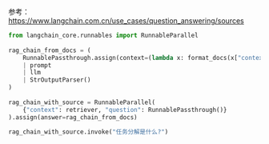 参考：https://www.langchain.com.cn/use_cases/question_answering/sources

```python
from langchain_core.runnables import RunnableParallel
 
rag_chain_from_docs = (
    RunnablePassthrough.assign(context=(lambda x: format_docs(x["context"])))
    | prompt
    | llm
    | StrOutputParser()
)
 
rag_chain_with_source = RunnableParallel(
    {"context": retriever, "question": RunnablePassthrough()}
).assign(answer=rag_chain_from_docs)
 
rag_chain_with_source.invoke("任务分解是什么?")
```